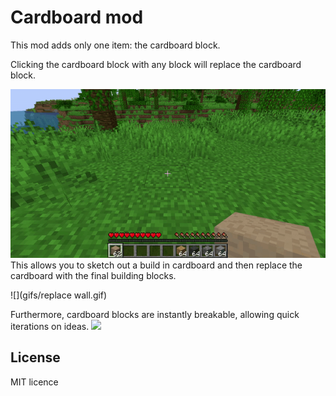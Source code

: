 # Cardboard mod
This mod adds only one item: the cardboard block.

Clicking the cardboard block with any block will replace the cardboard block.

![](gifs/replace.gif)
This allows you to sketch out a build in cardboard and then replace the cardboard with the final building blocks.

![](gifs/replace wall.gif)

Furthermore, cardboard blocks are instantly breakable, allowing quick iterations on ideas.
![](gifs/break.gif)


## License

MIT licence